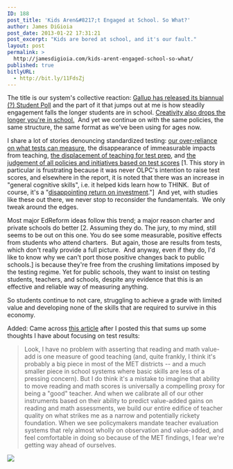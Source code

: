```yaml
---
ID: 188
post_title: 'Kids Aren&#8217;t Engaged at School. So What?'
author: James DiGioia
post_date: 2013-01-22 17:31:21
post_excerpt: "Kids are bored at school, and it's our fault."
layout: post
permalink: >
  http://jamesdigioia.com/kids-arent-engaged-school-so-what/
published: true
bitlyURL:
  - http://bit.ly/11FdsZj
---
```

The title is our system's collective reaction: [Gallup has released its biannual (?) Student Poll][1] and the part of it that jumps out at me is how steadily engagement falls the longer students are in school. [Creativity also drops the longer you're in school.][2]  And yet we continue on with the same policies, the same structure, the same format as we've been using for ages now.<!--more-->

I share a lot of stories denouncing standardized testing: [our over-reliance on what tests can measure][3], the disappearance of immeasurable impacts from teaching, [the displacement of teaching for test prep][4], and [the judgement of all policies and initiatives based on test scores][5] [1. This story in particular is frustrating because it was never OLPC's intention to raise test scores, and elsewhere in the report, it is noted that there was an increase in "general cognitive skills", i.e. it helped kids learn how to THINK.  But of course, it's a "[disappointing return on investment][6]."]  And yet, with studies like these out there, we never stop to reconsider the fundamentals.  We only tweak around the edges.

Most major EdReform ideas follow this trend; a major reason charter and private schools do better [2. Assuming they do. The jury, to my mind, still seems to be out on this one. You do see some measurable, positive effects from students who attend charters.  But again, those are results from tests, which don't really provide a full picture.  And anyway, even if they do, I'd like to know why we can't port those positive changes back to public schools.] is because they're free from the crushing limitations imposed by the testing regime. Yet for public schools, they want to insist on testing students, teachers, and schools, despite any evidence that this is an effective and reliable way of measuring anything.

So students continue to not care, struggling to achieve a grade with limited value and developing none of the skills that are required to survive in this economy.

Added: Came across [this article][7] after I posted this that sums up some thoughts I have about focusing on test results:

> Look, I have no problem with asserting that reading and math value-add is one measure of good teaching (and, quite frankly, I think it's probably a big piece in most of the MET districts -- and a much smaller piece in school systems where basic skills are less of a pressing concern). But I do think it's a mistake to imagine that ability to move reading and math scores is universally a compelling proxy for being a "good" teacher. And when we calibrate all of our other instruments based on their ability to predict value-added gains on reading and math assessments, we build our entire edifice of teacher quality on what strikes me as a narrow and potentially rickety foundation. When we see policymakers mandate teacher evaluation systems that rely almost wholly on observation and value-added, and feel comfortable in doing so because of the MET findings, I fear we're getting way ahead of ourselves.

![][8]

 [1]: http://www.gallupstudentpoll.com/159221/gallup-student-poll-overall-scorecard-fall-2012.aspx "Gallup Student Poll Overall Scorecard Fall 2012"
 [2]: http://www.thedailybeast.com/newsweek/2010/07/10/the-creativity-crisis.html "The Creativity Crisis"
 [3]: http://www.nytimes.com/roomfordebate/2012/07/29/can-school-performance-be-measured-fairly/tests-dont-assess-what-really-matters "Tests Dont Assess What Really Matters"
 [4]: http://shermandorn.com/wordpress/?p=5619 "Overdone test preparation threatens the civil rights of students"
 [5]: http://readwrite.com/2012/10/23/readwriteweb-deathwatch-one-laptop-per-child-olpc "ReadWrite DeathWatch: One Laptop Per Child"
 [6]: http://www.economist.com/node/21552202 "Education in Peru"
 [7]: http://blogs.edweek.org/edweek/rick_hess_straight_up/2013/01/a_few_thoughts_on_met.html "A Few Thoughts on MET"
 [8]: http://www.international-adoption-facts-and-information.com/image-files/bored-kid.jpg